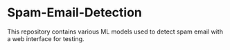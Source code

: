 # Spam-Email-Detection
This repository contains various ML models used to detect spam email with a web interface for testing.
